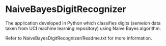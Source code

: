 NaiveBayesDigitRecognizer
=========================

The application developed in Python which classifies digits (semeion data taken from UCI machine learning repository)
using Naive Bayes algorithm. 

Refer to NaiveBayesDigitRecognizer/Readme.txt for more information.

